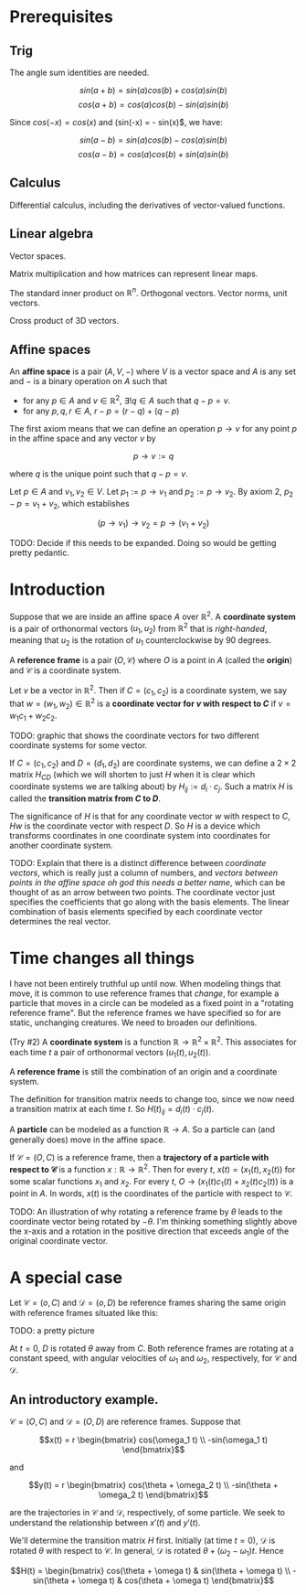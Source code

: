 # Prerequisites

## Trig

The angle sum identities are needed.

$$sin(a + b) = sin(a) cos(b) + cos(a) sin(b)$$
$$cos(a + b) = cos(a) cos(b) - sin(a) sin(b)$$

Since $cos(-x) = cos(x)$ and (sin(-x) = - sin(x)$, we have:

$$sin(a - b) = sin(a) cos(b) - cos(a) sin(b)$$
$$cos(a - b) = cos(a) cos(b) + sin(a) sin(b)$$

## Calculus

Differential calculus, including the derivatives of vector-valued functions.

## Linear algebra

Vector spaces.

Matrix multiplication and how matrices can represent linear maps.

The standard inner product on $\mathbb{R}^n$. Orthogonal vectors. Vector norms, unit vectors.

Cross product of 3D vectors.

## Affine spaces

An **affine space** is a pair $(A, V, -)$ where $V$ is a vector space and $A$ is any set and $-$ is a binary operation on $A$ such that

 - for any $p \in A$ and $v \in \mathbb{R}^2$, $\exists! q \in A$ such that $q - p = v$.
 - for any $p, q, r \in A$, $r-p = (r-q) + (q-p)$

The first axiom means that we can define an operation $p \to v$ for any point $p$ in the affine space and any vector $v$ by

$$p \to v := q$$

where $q$ is the unique point such that $q-p = v$.

Let $p \in A$ and $v_1, v_2 \in V$. Let $p_1 := p \to v_1$ and $p_2 := p \to v_2$. By axiom 2, $p_2 - p = v_1 + v_2$, which establishes

$$(p \to v_1) \to v_2 = p \to (v_1 + v_2)$$

TODO: Decide if this needs to be expanded. Doing so would be getting pretty pedantic.


# Introduction

Suppose that we are inside an affine space $A$ over $\mathbb{R}^2$. A **coordinate system** is a pair of orthonormal vectors $(u_1, u_2)$ from $\mathbb{R}^2$ that is *right-handed*, meaning that $u_2$ is the rotation of $u_1$ counterclockwise by 90 degrees.

A **reference frame** is a pair $(O, \mathcal{C})$ where $O$ is a point in $A$ (called the **origin**) and $\mathcal{C}$ is a coordinate system.

Let $v$ be a vector in $\mathbb{R}^2$. Then if $C = (c_1, c_2)$ is a coordinate system, we say that $w = (w_1, w_2) \in \mathbb{R}^2$ is a **coordinate vector for $v$ with respect to $C$** if $v = w_1 c_1 + w_2 c_2$.

TODO: graphic that shows the coordinate vectors for two different coordinate systems for some vector.

If $C = (c_1, c_2)$ and $D = (d_1, d_2)$ are coordinate systems, we can define a $2 \times 2$ matrix $H_{CD}$ (which we will shorten to just $H$ when it is clear which coordinate systems we are talking about) by $H_{ij} := d_i \cdot c_j$. Such a matrix $H$ is called the **transition matrix from $C$ to $D$**.

The significance of $H$ is that for any coordinate vector $w$ with respect to $C$, $H w$ is the coordinate vector with respect $D$. So $H$ is a device which transforms coordinates in one coordinate system into coordinates for another coordinate system.

TODO: Explain that there is a distinct difference between *coordinate vectors*, which is really just a column of numbers, and *vectors between points in the affine space oh god this needs a better name*, which can be thought of as an arrow between two points. The coordinate vector just specifies the coefficients that go along with the basis elements. The linear combination of basis elements specified by each coordinate vector determines the real vector.


# Time changes all things

I have not been entirely truthful up until now. When modeling things that move, it is common to use reference frames that *change*, for example a particle that moves in a circle can be modeled as a fixed point in a "rotating reference frame". But the reference frames we have specified so for are static, unchanging creatures. We need to broaden our definitions.

(Try #2) A **coordinate system** is a function $\mathbb{R} \to \mathbb{R}^2 \times \mathbb{R}^2$. This associates for each time $t$ a pair of orthonormal vectors $(u_1(t), u_2(t))$.

A **reference frame** is still the combination of an origin and a coordinate system.

The definition for transition matrix needs to change too, since  we now need a transition matrix at each time $t$. So $H(t)_{ij} = d_i(t) \cdot c_j(t)$.

A **particle** can be modeled as a function $\mathbb{R} \to A$. So a particle can (and generally does) move in the affine space.

If $\mathcal{C} = (O, C)$ is a reference frame, then a **trajectory of a particle with respect to $\mathcal{C}$** is a function $x: \mathbb{R} \to \mathbb{R}^2$. Then for every $t$, $x(t) = (x_1(t), x_2(t))$ for some scalar functions $x_1$ and $x_2$. For every $t$, $O \to (x_1(t) c_1(t) + x_2(t) c_2(t))$ is a point in $A$. In words, $x(t)$ is the coordinates of the particle with respect to $\mathcal{C}$.


TODO: An illustration of why rotating a reference frame by $\theta$ leads to the coordinate vector being rotated by $- \theta$. I'm thinking something slightly above the x-axis and a rotation in the positive direction that exceeds angle of the original coordinate vector.

# A special case

Let $\mathcal{C} = (o, C)$ and $\mathcal{D} = (o, D)$ be reference frames sharing the same origin with reference frames situated like this:

TODO: a pretty picture

At $t = 0$, $D$ is rotated $\theta$ away from $C$. Both reference frames are rotating at a constant speed, with angular velocities of $\omega_1$ and $\omega_2$, respectively, for $\mathcal{C}$ and $\mathcal{D}$.



## An introductory example.

$\mathcal{C} = (O, C)$ and $\mathcal{D} = (O, D)$ are reference frames. Suppose that

$$x(t) = r \begin{bmatrix} cos(\omega_1 t) \\
-sin(\omega_1 t) \end{bmatrix}$$

and

$$y(t) = r \begin{bmatrix} cos(\theta + \omega_2 t) \\
-sin(\theta + \omega_2 t) \end{bmatrix}$$

are the trajectories in $\mathcal{C}$ and $\mathcal{D}$, respectively, of some particle. We seek to understand the relationship between $x'(t)$ and $y'(t)$.

We'll determine the transition matrix $H$ first. Initially (at time $t = 0$), $\mathcal{D}$ is rotated $\theta$ with respect to $\mathcal{C}$. In general, $\mathcal{D}$ is rotated $\theta + (\omega_2 - \omega_1) t$. Hence

$$H(t) = \begin{bmatrix} cos(\theta + \omega t) & sin(\theta + \omega t) \\
-sin(\theta + \omega t) & cos(\theta + \omega t) \end{bmatrix}$$
